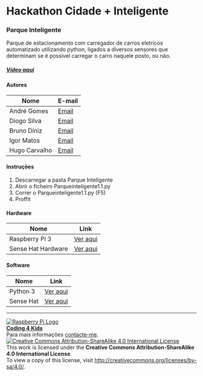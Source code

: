 ﻿# Hackathon Cidade + Inteligente  

### Parque Inteligente

   Parque de estacionamento com carregador de carros eletricos automatizado utilizando python, ligados a diversos sensores que determinam se é possivel carregar o carro naquele posto, ou não.

##### [Vídeo aqui](Demo/parqueinteligente.mov?raw=true)  

#### Autores  

|Nome  |E-mail  |  
|---|---|    
|André Gomes|[Email](mailto:andremsgomes@gmail.com)  |  
|Diogo Silva|[Email](mailto:diogo0408@gmail.com)  |  
|Bruno Díniz  |[Email](mailto:brunofilipediniz88@gmail.com)  |  
|Igor Matos  |[Email](mailto:igormtm.im@gmail.com)  |
|Hugo Carvalho  |[Email](mailto:huugggoooo@gmail.com)  |  

#### Instruções

1. Descarregar a pasta Parque Inteligente
2. Abrir o ficheiro Parqueinteligente1.1.py
3. Correr o Parqueinteligente1.1.py (F5)
4. Proffit

#### Hardware  

|Nome  |Link  |  
|---|---|    
|Raspberry Pi 3  |[Ver aqui](https://www.raspberrypi.org/blog/raspberry-pi-3-on-sale/)  |
|Sense Hat Hardware | [Ver aqui](https://www.raspberrypi.org/products/sense-hat/) |

#### Software  

|Nome  |Link  |  
|---|---|    
|Python 3 | [Ver aqui](http://pythonhosted.org/sense-hat/)  |
|Sense Hat | [Ver aqui](https://www.python.org/) |


***  
[![Raspberry Pi Logo](https://upload.wikimedia.org/wikipedia/en/thumb/c/cb/Raspberry_Pi_Logo.svg/50px-Raspberry_Pi_Logo.svg.png)](http://raspberrypi.org)   
[**Coding 4 Kids**](http://coding4kids.github.io/coding4kids/)  
Para mais informações [contacte-me](mailto:nunofilipesantos@gmail.com).  
[![Creative Commons Attribution-ShareAlike 4.0 International License](https://licensebuttons.net/l/by-sa/4.0/88x31.png)](http://creativecommons.org/licenses/by-sa/4.0/)  
This work is licensed under the **Creative Commons Attribution-ShareAlike 4.0 International License**.  
To view a copy of this license, visit http://creativecommons.org/licenses/by-sa/4.0/.  
